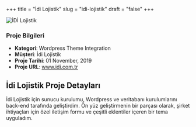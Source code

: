 +++
title = "İdi Lojistik"
slug = "idi-lojistik"
draft = "false"
+++


<img src="/images/portfolio/idi.jpg" class="img-responsive" alt="İDİ Lojistik">

<div class="card-header bg-secondary p-2">
        <h3 class="card-title p-2">Proje Bilgileri</h3>
        <ul>
          <li><strong>Kategori</strong>: Wordpress Theme Integration</li>
          <li><strong>Müşteri</strong>: İdi Lojistik</li>
          <li><strong>Proje Tarihi</strong>: 01 November, 2019</li>
          <li><strong>Proje URL</strong>: <a href="http://www.idi.com.tr/">www.idi.com.tr</a></li>
        </ul>
</div>


<div class="card-body">
     <h2 class="card-title py-2">İdi Lojistik Proje Detayları</h2>
          <p>
            İdi Lojistik için sunucu kurulumu, Wordpress ve veritabanı kurulumlarını back-end tarafında geliştirdim. Ön yüz geliştirmenin bir parçası olarak, şirket ihtiyaçları için özel iletişim formu ve çeşitli eklentiler içeren bir tema uyguladım. </p>

</div>
